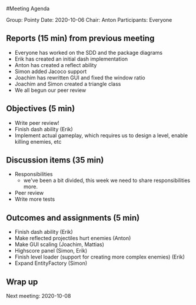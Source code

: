#Meeting Agenda

Group: Pointy
Date: 2020-10-06
Chair: Anton
Participants: Everyone

## Reports (15 min) from previous meeting
- Everyone has worked on the SDD and the package diagrams
- Erik has created an initial dash implementation
- Anton has created a reflect ability
- Simon added Jacoco support
- Joachim has rewritten GUI and fixed the window ratio
- Joachim and Simon created a triangle class
- We all begun our peer review

## Objectives (5 min) 
- Write peer review! 
- Finish dash ability (Erik)
- Implement actual gameplay, which requires us to design a level, enable killing enemies, etc

## Discussion items (35 min)
- Responsibilities
    - we've been a bit divided, this week we need to share responsibilities more.
- Peer review
- Write more tests

## Outcomes and assignments (5 min)
- Finish dash ability (Erik)
- Make reflected projectiles hurt enemies (Anton)
- Make GUI scaling (Joachim, Mattias)
- Highscore panel (Simon, Erik)
- Finish level loader (support for creating more complex enemies) (Erik)
- Expand EntityFactory (Simon)

## Wrap up
Next meeting: 2020-10-08
